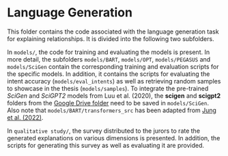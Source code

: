 # Language Generation

This folder contains the code associated with the language generation task for explaining relationships. It is divided into the following two subfolders.

In `models/`, the code for training and evaluating the models is present. In more detail, the subfolders `models/BART`, `models/OPT`, `models/PEGASUS` and `models/SciGen` contain the corresponding training and evaluation scripts for the specific models. In addition, it contains the scripts for evaluating the intent accuracy (`models/eval_intents`) as well as retrieving random samples to showcase in the thesis (`models/samples`). To integrate the pre-trained *SciGen* and *SciGPT2* models from Luu et al. (2020), the **scigen** and **scigpt2** folders from the [Google Drive folder](https://drive.google.com/drive/folders/1uGxfWfnK_PtNfKEfuc2EbCuEQpZpjnQJ?usp=sharing) need to be saved in `models/SciGen`. Also note that `models/BART/transformers_src` has been adapted from [Jung et al. (2022)](https://github.com/BradLin0819/Automatic-Citation-Text-Generation-with-Citation-Intent-Control). 

In `qualitative study/`, the survey distributed to the jurors to rate the generated explanations on various dimensions is presented. In addition, the scripts for generating this survey as well as evaluating it are provided.
